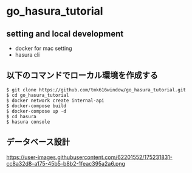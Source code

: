 # go_hasura_tutorial

## setting and local development

- docker for mac setting
- hasura cli
## 以下のコマンドでローカル環境を作成する

```
$ git clone https://github.com/tmk616window/go_hasura_tutorial.git
$ cd go_hasura_tutorial
$ docker network create internal-api
$ docker-compose build
$ docker-compose up -d
$ cd hasura
$ hasura console
```

## データベース設計

https://user-images.githubusercontent.com/62201552/175231831-cc8a32d8-a175-45b5-b8b2-1feac395a2a6.png
